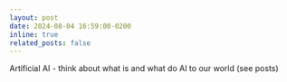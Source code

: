 ```yaml
---
layout: post
date: 2024-08-04 16:59:00-0200
inline: true
related_posts: false
---
```


Artificial AI - think about what is and what do AI to our world (see posts)
